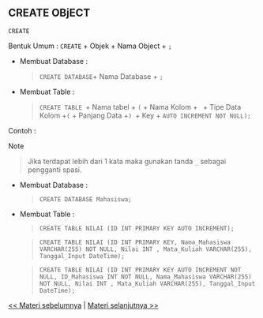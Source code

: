 ## CREATE OBjECT

  `CREATE`

  Bentuk Umum : `CREATE` + Objek + Nama Object + `;`
  
  - Membuat Database : 
    > `CREATE DATABASE`+ Nama Database + `;`
    
  - Membuat Table : 
    > `CREATE TABLE `+ Nama tabel + `(` + Nama Kolom +` ` + Tipe Data Kolom +`(` + Panjang Data +`) `+ Key + ` AUTO INCREMENT NOT NULL); `
   
  Contoh : 
  
  Note 
  > Jika terdapat lebih dari 1 kata maka gunakan tanda ``_`` sebagai pengganti spasi.

  - Membuat Database : 
    > `CREATE DATABASE Mahasiswa;`

  - Membuat Table : 
    >`CREATE TABLE NILAI (ID INT PRIMARY KEY AUTO INCREMENT);`
    
    >`CREATE TABLE NILAI (ID INT PRIMARY KEY, Nama_Mahasiswa VARCHAR(255) NOT NULL, Nilai INT , Mata_Kuliah VARCHAR(255), Tanggal_Input DateTime);`
   
    >`CREATE TABLE NILAI (ID INT PRIMARY KEY AUTO INCREMENT NOT NULL, ID_Mahasiswa INT NOT NULL, Nama_Mahasiswa VARCHAR(255) NOT NULL, Nilai INT , Mata_Kuliah VARCHAR(255), Tanggal_Input DateTime);`

[<< Materi sebelumnya](https://github.com/bellshade/SQL/tree/main/Basic/02_Data_Manipulation_Language/4_Menghapus_Data) | [Materi selanjutnya >>](https://github.com/bellshade/SQL/tree/main/Basic/03_Data_Defintion_Language/2_Menampilkan_Object)